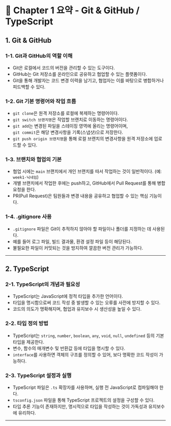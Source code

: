 # 📘 Chapter 1 요약 - Git & GitHub / TypeScript

## 1. Git & GitHub

### 1-1. Git과 GitHub의 역할 이해

- Git은 로컬에서 코드의 버전을 관리할 수 있는 도구이다.
- GitHub는 Git 저장소를 온라인으로 공유하고 협업할 수 있는 플랫폼이다.
- Git을 통해 개발자는 코드 변경 이력을 남기고, 협업자는 이를 바탕으로 병합하거나 피드백할 수 있다.

### 1-2. Git 기본 명령어와 작업 흐름

- `git clone`은 원격 저장소를 로컬에 복제하는 명령어이다.
- `git switch 브랜치명`은 작업할 브랜치로 이동하는 명령어이다.
- `git add`는 변경된 파일을 스테이징 영역에 올리는 명령어이며,  
  `git commit`은 해당 변경사항을 기록(스냅샷)으로 저장한다.
- `git push origin 브랜치명`을 통해 로컬 브랜치의 변경사항을 원격 저장소에 업로드할 수 있다.

### 1-3. 브랜치와 협업의 기본

- 협업 시에는 `main` 브랜치에서 개인 브랜치를 따서 작업하는 것이 일반적이다. (예: `week1-닉네임`)
- 개별 브랜치에서 작업한 후에는 push하고, GitHub에서 Pull Request를 통해 병합 요청을 한다.
- PR(Pull Request)은 팀원들과 변경 내용을 공유하고 협업할 수 있는 핵심 기능이다.

### 1-4. .gitignore 사용

- `.gitignore` 파일은 Git이 추적하지 않아야 할 파일이나 폴더를 지정하는 데 사용된다.
- 예를 들어 로그 파일, 빌드 결과물, 환경 설정 파일 등이 해당된다.
- 불필요한 파일이 커밋되는 것을 방지하여 깔끔한 버전 관리가 가능하다.

---

## 2. TypeScript

### 2-1. TypeScript의 개념과 필요성

- TypeScript는 JavaScript에 정적 타입을 추가한 언어이다.
- 타입을 명시함으로써 코드 작성 중 발생할 수 있는 오류를 사전에 방지할 수 있다.
- 코드의 의도가 명확해지며, 협업과 유지보수 시 생산성을 높일 수 있다.

### 2-2. 타입 정의 방법

- TypeScript는 `string`, `number`, `boolean`, `any`, `void`, `null`, `undefined` 등의 기본 타입을 제공한다.
- 변수, 함수의 매개변수 및 반환값 등에 타입을 명시할 수 있다.
- `interface`를 사용하면 객체의 구조를 정의할 수 있어, 보다 명확한 코드 작성이 가능하다.

### 2-3. TypeScript 설정과 실행

- TypeScript 파일은 `.ts` 확장자를 사용하며, 실행 전 JavaScript로 컴파일해야 한다.
- `tsconfig.json` 파일을 통해 TypeScript 프로젝트의 설정을 구성할 수 있다.
- 타입 추론 기능이 존재하지만, 명시적으로 타입을 작성하는 것이 가독성과 유지보수에 유리하다.

---
